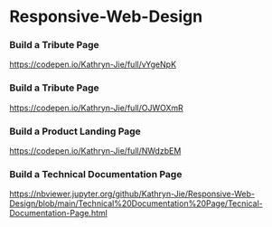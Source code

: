 # Responsive-Web-Design

### Build a Tribute Page
https://codepen.io/Kathryn-Jie/full/vYgeNpK

### Build a Tribute Page
https://codepen.io/Kathryn-Jie/full/OJWOXmR


### Build a Product Landing Page
https://codepen.io/Kathryn-Jie/full/NWdzbEM

### Build a Technical Documentation Page
https://nbviewer.jupyter.org/github/Kathryn-Jie/Responsive-Web-Design/blob/main/Technical%20Documentation%20Page/Tecnical-Documentation-Page.html
